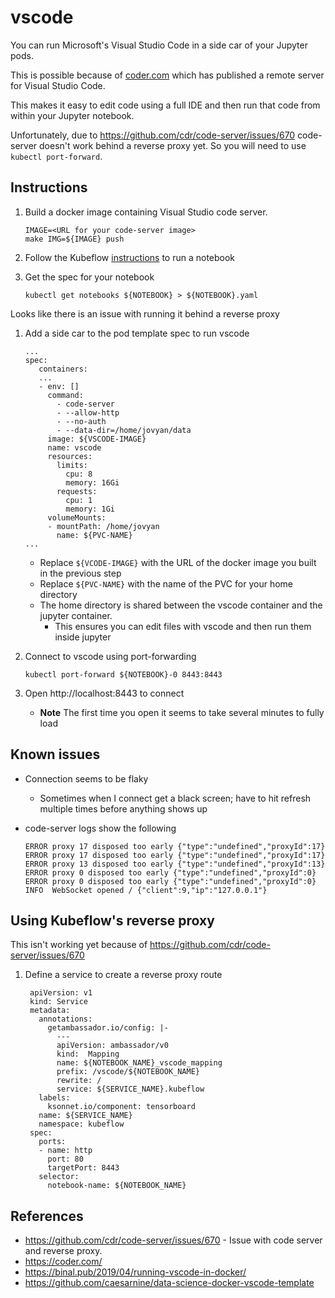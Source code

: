 # vscode

You can run Microsoft's Visual Studio Code in a side car of your Jupyter pods.

This is possible because of [coder.com](https://coder.com/) which has published
a remote server for Visual Studio Code.

This makes it easy to edit code using a full IDE and then run that code from within your
Jupyter notebook.

Unfortunately, due to https://github.com/cdr/code-server/issues/670 code-server
doesn't work behind a reverse proxy yet. So you will need to use `kubectl port-forward`.


## Instructions

1. Build a docker image containing Visual Studio code server.

   ```
   IMAGE=<URL for your code-server image>
   make IMG=${IMAGE} push
   ```

1. Follow the Kubeflow [instructions](https://www.kubeflow.org/docs/notebooks/setup/) to run a notebook

1. Get the spec for your notebook

   ```
   kubectl get notebooks ${NOTEBOOK} > ${NOTEBOOK}.yaml
   ```
Looks like there is an issue with running it behind a reverse proxy

1. Add a side car to the pod template spec to run vscode

   ```
   ...
   spec:
      containers:
      ...
      - env: []
        command:
          - code-server
          - --allow-http
          - --no-auth
          - --data-dir=/home/jovyan/data
        image: ${VSCODE-IMAGE}
        name: vscode
        resources:
          limits:
            cpu: 8
            memory: 16Gi
          requests:
            cpu: 1
            memory: 1Gi    
        volumeMounts:
        - mountPath: /home/jovyan
          name: ${PVC-NAME}
   ...
   ```

   * Replace `${VCODE-IMAGE}` with the URL of the docker image you built in the previous step
   * Replace `${PVC-NAME}` with the name of the PVC for your home directory
   * The home directory is shared between the vscode container and the jupyter container.
     * This ensures you can edit files with vscode and then run them inside jupyter

1. Connect to vscode using port-forwarding

   ```
   kubectl port-forward ${NOTEBOOK}-0 8443:8443
   ```

1. Open http://localhost:8443 to connect

   * **Note** The first time you open it seems to take several minutes to fully load


## Known issues

* Connection seems to be flaky
  
  * Sometimes when I connect get a black screen; have to hit refresh multiple times before anything shows up

* code-server logs show the following

  ```
  ERROR proxy 17 disposed too early {"type":"undefined","proxyId":17}
  ERROR proxy 17 disposed too early {"type":"undefined","proxyId":17}
  ERROR proxy 13 disposed too early {"type":"undefined","proxyId":13}
  ERROR proxy 0 disposed too early {"type":"undefined","proxyId":0}
  ERROR proxy 0 disposed too early {"type":"undefined","proxyId":0}
  INFO  WebSocket opened / {"client":9,"ip":"127.0.0.1"}
  ```
## Using Kubeflow's reverse proxy

This isn't working yet because of https://github.com/cdr/code-server/issues/670

1. Define a service to create a reverse proxy route
 
   ```
    apiVersion: v1
	kind: Service
	metadata:
	  annotations:
	    getambassador.io/config: |-
	      ---
	      apiVersion: ambassador/v0
	      kind:  Mapping
	      name: ${NOTEBOOK_NAME}_vscode_mapping
	      prefix: /vscode/${NOTEBOOK_NAME}
	      rewrite: /
	      service: ${SERVICE_NAME}.kubeflow
	  labels:
	    ksonnet.io/component: tensorboard
	  name: ${SERVICE_NAME}
	  namespace: kubeflow
	spec:
	  ports:
	  - name: http
	    port: 80
	    targetPort: 8443
	  selector:
	    notebook-name: ${NOTEBOOK_NAME}
   ```

## References

* https://github.com/cdr/code-server/issues/670 - Issue with code server and reverse proxy.
* https://coder.com/
* https://binal.pub/2019/04/running-vscode-in-docker/
* https://github.com/caesarnine/data-science-docker-vscode-template

